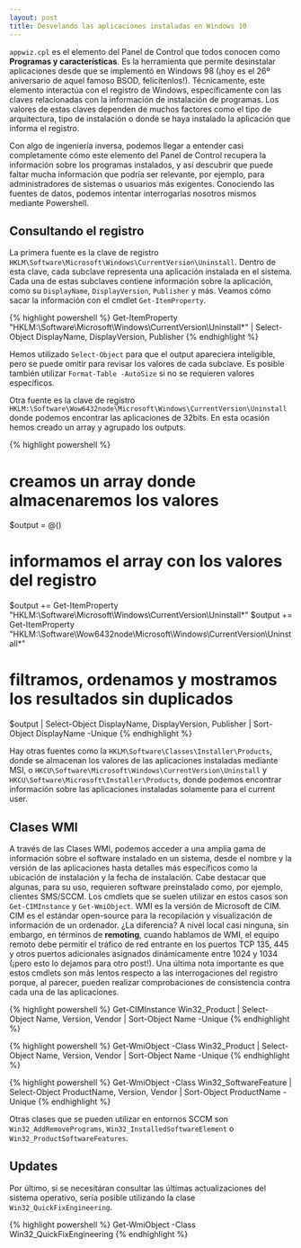 ```yaml
---
layout: post
title: Desvelando las aplicaciones instaladas en Windows 10
---
```


`appwiz.cpl` es el elemento del Panel de Control que todos conocen como **Programas y características**. Es la herramienta que permite desinstalar aplicaciones desde que se implementó en Windows 98 (¡hoy es el 26º aniversario de aquel famoso BSOD, felicítenlos!). Técnicamente, este elemento interactúa con el registro de Windows, específicamente con las claves relacionadas con la información de instalación de programas. Los valores de estas claves dependen de muchos factores como el tipo de arquitectura, tipo de instalación o donde se haya instalado la aplicación que informa el registro.

Con algo de ingeniería inversa, podemos llegar a entender casi completamente cómo este elemento del Panel de Control recupera la información sobre los programas instalados, y así descubrir que puede faltar mucha información que podría ser relevante, por ejemplo, para administradores de sistemas o usuarios más exigentes. Conociendo las fuentes de datos, podemos intentar interrogarlas nosotros mismos mediante Powershell.

## Consultando el registro

La primera fuente es la clave de registro `HKLM\Software\Microsoft\Windows\CurrentVersion\Uninstall`. Dentro de esta clave, cada subclave representa una aplicación instalada en el sistema. Cada una de estas subclaves contiene información sobre la aplicación, como su `DisplayName`, `DisplayVersion`, `Publisher` y más. Veamos cómo sacar la información con el cmdlet `Get-ItemProperty`. 

{% highlight powershell %}
Get-ItemProperty "HKLM:\Software\Microsoft\Windows\CurrentVersion\Uninstall\*" | Select-Object DisplayName, DisplayVersion, Publisher
{% endhighlight %}

Hemos utilizado `Select-Object` para que el output apareciera inteligible, pero se puede omitir para revisar los valores de cada subclave. Es posible también utilizar `Format-Table -AutoSize` si no se requieren valores específicos.

Otra fuente es la clave de registro `HKLM:\Software\Wow6432node\Microsoft\Windows\CurrentVersion\Uninstall` donde podemos encontrar las aplicaciones de 32bits. En esta ocasión hemos creado un array y agrupado los outputs.

{% highlight powershell %}
# creamos un array donde almacenaremos los valores
$output = @()

# informamos el array con los valores del registro
$output += Get-ItemProperty "HKLM:\Software\Microsoft\Windows\CurrentVersion\Uninstall\*"
$output += Get-ItemProperty "HKLM:\Software\Wow6432node\Microsoft\Windows\CurrentVersion\Uninstall\*"

# filtramos, ordenamos y mostramos los resultados sin duplicados
$output | Select-Object DisplayName, DisplayVersion, Publisher | Sort-Object DisplayName -Unique
{% endhighlight %}

Hay otras fuentes como la `HKLM\Software\Classes\Installer\Products`, donde se almacenan los valores de las aplicaciones instaladas mediante MSI, o `HKCU\Software\Microsoft\Windows\CurrentVersion\Uninstall` y `HKCU\Software\Microsoft\Installer\Products`, donde podemos encontrar información sobre las aplicaciones instaladas solamente para el current user.

## Clases WMI
A través de las Clases WMI, podemos acceder a una amplia gama de información sobre el software instalado en un sistema, desde el nombre y la versión de las aplicaciones hasta detalles más específicos como la ubicación de instalación y la fecha de instalación. Cabe destacar que algunas, para su uso, requieren software preinstalado como, por ejemplo, clientes SMS/SCCM. Los cmdlets que se suelen utilizar en estos casos son `Get-CIMInstance` y `Get-WmiObject`. WMI es la versión de Microsoft de CIM. CIM es el estándar open-source para la recopilación y visualización de información de un ordenador. ¿La diferencia? A nivel local casi ninguna, sin embargo, en términos de **remoting**, cuando hablamos de WMI, el equipo remoto debe permitir el tráfico de red entrante en los puertos TCP 135, 445 y otros puertos adicionales asignados dinámicamente entre 1024 y 1034 (¡pero esto lo dejamos para otro post!). Una última nota importante es que estos cmdlets son más lentos respecto a las interrogaciones del registro porque, al parecer, pueden realizar comprobaciones de consistencia contra cada una de las aplicaciones.

{% highlight powershell %}
Get-CIMInstance Win32_Product | Select-Object Name, Version, Vendor | Sort-Object Name -Unique
{% endhighlight %}

{% highlight powershell %}
Get-WmiObject -Class Win32_Product | Select-Object Name, Version, Vendor | Sort-Object Name -Unique
{% endhighlight %}

{% highlight powershell %}
Get-WmiObject -Class Win32_SoftwareFeature | Select-Object ProductName, Version, Vendor | Sort-Object ProductName -Unique
{% endhighlight %}

Otras clases que se pueden utilizar en entornos SCCM son `Win32_AddRemovePrograms`, `Win32_InstalledSoftwareElement` o `Win32_ProductSoftwareFeatures`.

## Updates 
Por último, si se necesitáran consultar las últimas actualizaciones del sistema operativo, sería posible utilizando la clase `Win32_QuickFixEngineering`.

{% highlight powershell %}
Get-WmiObject -Class Win32_QuickFixEngineering
{% endhighlight %}

